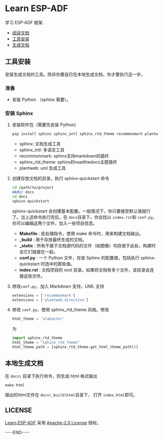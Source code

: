 # Learn ESP-ADF

学习 ESP-ADF 框架.

* [阅读文档](https://learn-esp-adf.readthedocs.org)
* [工具安装](#工具安装)
* [生成文档](#本地生成文档)

## 工具安装

安装生成文档的工具。除非你要自已在本地生成文档，你才要执行这一步。

### 准备

* 安装 Python （sphinx 需要）。

<!-- 2. 安装 Java （sphinxcontrib-plantuml 需要）。

### 安装 Graphviz (Windows， for plantuml)

1. 从 <https://graphviz.org/_pages/Download/Download_windows.html> 下载 Graphviz 2.38 Stable Release 安装包。
2. 执行安装包。
3. 在 PATH 环境变量添加安装目录，例如: `C:\Program Files (x86)\Graphviz2.38\bin` 。
4. 在 cmd 命令行模式下， 执行 `dot -version` ，检查安装结果。 -->

### 安装 Sphinx

1. 安装软件包（需要先安装 Python）

    ```sh
    pip install sphinx sphinx_intl sphinx_rtd_theme recommonmark plantweb
    ```

    * sphinx: 文档生成工具
    * sphinx_intl: 多语言工具
    * recommonmark: sphinx支持markdown的插件
    * sphinx_rtd_theme: sphinx的readthedocs主题插件
    * plantweb: uml 生成工具

    <!-- # pip install sphinx sphinx_intl sphinx_rtd_theme recommonmark sphinxcontrib-plantuml -->
    <!-- **note**: 安装 sphinxcontrib-plantuml 时，会有一个错误提示 `attributeerror '_namespacepath' object has no attribute 'sort'`， 需要执行 `python -m pip install --upgrade pip setuptools wheel`。 -->

2. 创建存放文档的目录，执行 sphinx-quickstart 命令

    ```sh
    cd /path/to/project
    mkdir docs
    cd docs
    sphinx-quickstart
    ```

    sphinx-quickstart 会创建基本配置。一般情况下，你只要接受默认值就行了。当上述命令执行完后，在 ```docs```目录下，你会找以 ```index.rst```和 ```conf.py```。 你可以编辑这两个文件，加入一些项目信息。

    * **Makefile** : 批处理指令，使用 make 命令时，用来构建文档输出。
    * **_build** : 用于存放最终生成的文档。
    * **_static** : 所有不属于文档源代码的文件（如图像）均存放于此处，构建时会它们链接在一起。
    * **conf.py** : 一个 Python 文件，存放 Sphinx 的配置值，包括执行 sphinx-quickstart 时选中的那些值。
    * **index.rst** : 文档项目的 root 目录。如果将文档有多个文件，该目录会连接这些文件。

    <!-- 3. 从 <https://plantuml.com/zh/download> 下载 plantuml.xxx.jar。放到 `docs\tool\` 目录下，并执行`java -jar tool\plantuml.xxx.jar -version`检查安装结果。显示如下结果则安装正常：
        ```log
        PlantUML version 1.2020.15 (Sun Jun 28 19:39:45 CST 2020)
        (GPL source distribution)
        Java Runtime: OpenJDK Runtime Environment
        JVM: OpenJDK 64-Bit Server VM
        Default Encoding: MS950_HKSCS
        Language: zh
        Country: HK
        PLANTUML_LIMIT_SIZE: 4096
        Dot version: dot - graphviz version 2.38.0 (20140413.2041)
        Installation seems OK. File generation OK
        ``` -->

3. 修改```conf.py```，加入 Markdown 支持，UML 支持

    ```python
    extensions = ['recommonmark']
    extensions = ['plantweb.directive']
    ```

    <!-- 
    extensions = ['sphinx.ext.autodoc']
    #extensions = ['sphinxcontrib.plantuml']
    import os
    plantuml_relative_path_ = r'tool\plantuml.1.2020.15.jar'
    plantuml = 'java -jar ' + os.path.join(os.path.abspath(os.getcwd()), plantuml_relative_path_) -->

4. 修改 ```conf.py```，使用 sphinx_rtd_theme 风格。修改

    ```python
    html_theme = 'alabaster'
    ```

    为

    ```python
    import sphinx_rtd_theme
    html_theme = "sphinx_rtd_theme"
    html_theme_path = [sphinx_rtd_theme.get_html_theme_path()]
    ```

## 本地生成文档

在 `docs\` 目录下执行命令，则生成 html 格式输出

```shell
make html
```

输出的html文件在 ```docs\_build\html```目录下， 打开 ```index.html```即可。

## LICENSE

[Learn ESP-ADF](https://github.com/liangzhu2008/learn-esp-adf) 采用 [Apache-2.0 License](https://github.com/liangzhu2008/learn-esp-adf/blob/master/LICENSE) 授权。

 <!-- [ESP-IDF](https://github.com/espressif/esp-idf) 采用 [Apache-2.0 License](https://github.com/espressif/esp-idf/blob/master/LICENSE) 授权。 -->

<!-- [ESP-ADF](https://github.com/espressif/esp-adf) 采用 [ESPRESSIF MIT License](https://github.com/espressif/esp-adf/blob/master/LICENSE) 授权。 -->



----END----
